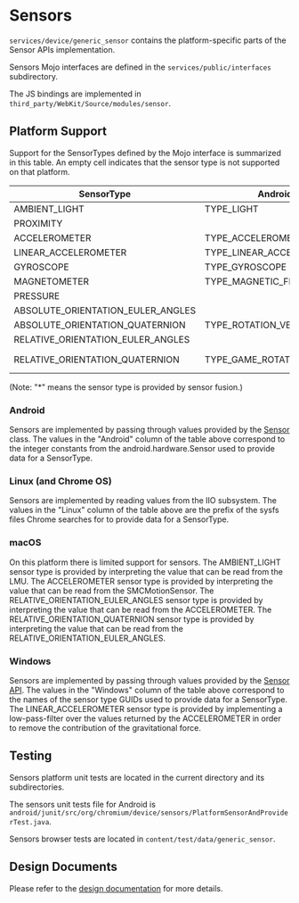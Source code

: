 # Sensors

`services/device/generic_sensor` contains the platform-specific parts of the Sensor APIs
implementation.

Sensors Mojo interfaces are defined in the `services/public/interfaces` subdirectory.

The JS bindings are implemented in `third_party/WebKit/Source/modules/sensor`.


## Platform Support

Support for the SensorTypes defined by the Mojo interface is summarized in this
table. An empty cell indicates that the sensor type is not supported on that
platform.

| SensorType                        | Android                   | Linux          | macOS                                 | Windows                                   |
| --------------------------------- | ------------------------- | -------------- | ------------------------------------- | ----------------------------------------- |
| AMBIENT_LIGHT                     | TYPE_LIGHT                | in_illuminance | AppleLMUController                    | SENSOR_TYPE_AMBIENT_LIGHT                 |
| PROXIMITY                         |                           |                |                                       |                                           |
| ACCELEROMETER                     | TYPE_ACCELEROMETER        | in_accel       | SMCMotionSensor                       | SENSOR_TYPE_ACCELEROMETER_3D              |
| LINEAR_ACCELEROMETER              | TYPE_LINEAR_ACCELEROMETER |                |                                       | ACCELEROMETER (*)                         |
| GYROSCOPE                         | TYPE_GYROSCOPE            | in_anglvel     |                                       | SENSOR_TYPE_GYROMETER_3D                  |
| MAGNETOMETER                      | TYPE_MAGNETIC_FIELD       | in_magn        |                                       | SENSOR_TYPE_COMPASS_3D                    |
| PRESSURE                          |                           |                |                                       |                                           |
| ABSOLUTE_ORIENTATION_EULER_ANGLES |                           |                |                                       | SENSOR_TYPE_INCLINOMETER_3D               |
| ABSOLUTE_ORIENTATION_QUATERNION   | TYPE_ROTATION_VECTOR      |                |                                       | SENSOR_TYPE_AGGREGATED_DEVICE_ORIENTATION |
| RELATIVE_ORIENTATION_EULER_ANGLES |                           |                | ACCELEROMETER (*)                     |                                           |
| RELATIVE_ORIENTATION_QUATERNION   | TYPE_GAME_ROTATION_VECTOR |                | RELATIVE_ORIENTATION_EULER_ANGLES (*) |                                           |

(Note: "*" means the sensor type is provided by sensor fusion.)

### Android

Sensors are implemented by passing through values provided by the
[Sensor](https://developer.android.com/reference/android/hardware/Sensor.html)
class. The values in the "Android" column of the table above correspond to the
integer constants from the android.hardware.Sensor used to provide data for a
SensorType.

### Linux (and Chrome OS)

Sensors are implemented by reading values from the IIO subsystem. The values in
the "Linux" column of the table above are the prefix of the sysfs files Chrome
searches for to provide data for a SensorType.

### macOS

On this platform there is limited support for sensors. The AMBIENT_LIGHT sensor
type is provided by interpreting the value that can be read from the LMU. The
ACCELEROMETER sensor type is provided by interpreting the value that can be read
from the SMCMotionSensor. The RELATIVE_ORIENTATION_EULER_ANGLES sensor type is
provided by interpreting the value that can be read from the ACCELEROMETER. The
RELATIVE_ORIENTATION_QUATERNION sensor type is provided by interpreting the
value that can be read from the RELATIVE_ORIENTATION_EULER_ANGLES.

### Windows

Sensors are implemented by passing through values provided by the
[Sensor API](https://msdn.microsoft.com/en-us/library/windows/desktop/dd318953(v=vs.85).aspx).
The values in the "Windows" column of the table above correspond to the names of
the sensor type GUIDs used to provide data for a SensorType. The
LINEAR_ACCELEROMETER sensor type is provided by implementing a low-pass-filter
over the values returned by the ACCELEROMETER in order to remove the
contribution of the gravitational force.

## Testing

Sensors platform unit tests are located in the current directory and its
subdirectories.

The sensors unit tests file for Android is
`android/junit/src/org/chromium/device/sensors/PlatformSensorAndProviderTest.java`.

Sensors browser tests are located in `content/test/data/generic_sensor`.


## Design Documents

Please refer to the [design documentation](https://docs.google.com/document/d/1Ml65ZdW5AgIsZTszk4mD_ohr40pcrdVFOIf0ZtWxDv0)
for more details.
